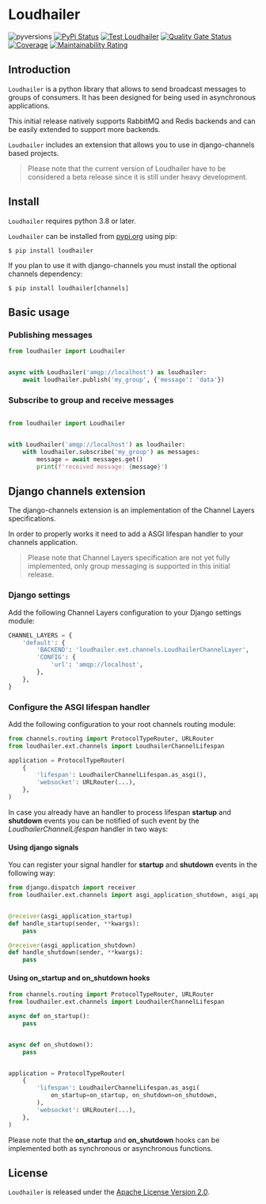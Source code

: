 # Loudhailer

![pyversions](https://img.shields.io/pypi/pyversions/loudhailer.svg) [![PyPi Status](https://img.shields.io/pypi/v/loudhailer.svg)](https://pypi.org/project/loudhailer/) [![Test Loudhailer](https://github.com/cloudblue/loudhailer/actions/workflows/test.yml/badge.svg)](https://github.com/cloudblue/loudhailer/actions/workflows/test.yml) [![Quality Gate Status](https://sonarcloud.io/api/project_badges/measure?project=loudhailer&metric=alert_status)](https://sonarcloud.io/dashboard?id=loudhailer) [![Coverage](https://sonarcloud.io/api/project_badges/measure?project=loudhailer&metric=coverage)](https://sonarcloud.io/dashboard?id=loudhailer) [![Maintainability Rating](https://sonarcloud.io/api/project_badges/measure?project=loudhailer&metric=sqale_rating)](https://sonarcloud.io/dashboard?id=loudhailer)

## Introduction

`Loudhailer` is a python library that allows to send broadcast messages to groups of consumers. It has been designed for being used in asynchronous applications.

This initial release natively supports RabbitMQ and Redis backends and can be easily extended to support more backends.

`Loudhailer` includes an extension that allows you to use in django-channels based projects.


> Please note that the current version of Loudhailer have to be considered a beta release since it is still under heavy development.




## Install

`Loudhailer` requires python 3.8 or later.


`Loudhailer` can be installed from [pypi.org](https://pypi.org/project/loudhailer/) using pip:

```
$ pip install loudhailer
```

If you plan to use it with django-channels you must install the optional channels dependency:

```
$ pip install loudhailer[channels]
```


## Basic usage

### Publishing messages

```python
from loudhailer import Loudhailer


async with Loudhailer('amqp://localhost') as loudhailer:
    await loudhailer.publish('my_group', {'message': 'data'})
```

### Subscribe to group and receive messages

```python

from loudhailer import Loudhailer


with Loudhailer('amqp://localhost') as loudhailer:
    with loudhailer.subscribe('my_group') as messages:
        message = await messages.get()
        print(f'received message: {message}')
```

## Django channels extension

The django-channels extension is an implementation of the Channel Layers specifications.

In order to properly works it need to add a ASGI lifespan handler to your channels application.


> Please note that Channel Layers specification are not yet fully implemented, only group messaging is supported in this
initial release.


### Django settings

Add the following Channel Layers configuration to your Django settings module:

```python 
CHANNEL_LAYERS = {
    'default': {
        'BACKEND': 'loudhailer.ext.channels.LoudhailerChannelLayer',
        'CONFIG': {
            'url': 'amqp://localhost',
        },
    },
}
```

### Configure the ASGI lifespan handler

Add the following configuration to your root channels routing module:

```python
from channels.routing import ProtocolTypeRouter, URLRouter
from loudhailer.ext.channels import LoudhailerChannelLifespan

application = ProtocolTypeRouter(
    {
        'lifespan': LoudhailerChannelLifespan.as_asgi(),
        'websocket': URLRouter(...),
    },
)
```

In case you already have an handler to process lifespan **startup** and **shutdown** events you can be notified of
such event by the *LoudhailerChannelLifespan* handler in two ways:

#### Using django signals

You can register your signal handler for **startup** and **shutdown** events in the following way:

```python
from django.dispatch import receiver
from loudhailer.ext.channels import asgi_application_shutdown, asgi_application_startup


@receiver(asgi_application_startup)
def handle_startup(sender, **kwargs):
    pass

@receiver(asgi_application_shutdown)
def handle_shutdown(sender, **kwargs):
    pass
```

#### Using **on_startup** and **on_shutdown** hooks

```python
from channels.routing import ProtocolTypeRouter, URLRouter
from loudhailer.ext.channels import LoudhailerChannelLifespan

async def on_startup():
    pass


async def on_shutdown():
    pass


application = ProtocolTypeRouter(
    {
        'lifespan': LoudhailerChannelLifespan.as_asgi(
            on_startup=on_startup, on_shutdown=on_shutdown,
        ),
        'websocket': URLRouter(...),
    },
)
```

Please note that the **on_startup** and **on_shutdown** hooks can be implemented both as synchronous or asynchronous functions.


## License

`Loudhailer` is released under the [Apache License Version 2.0](https://www.apache.org/licenses/LICENSE-2.0).